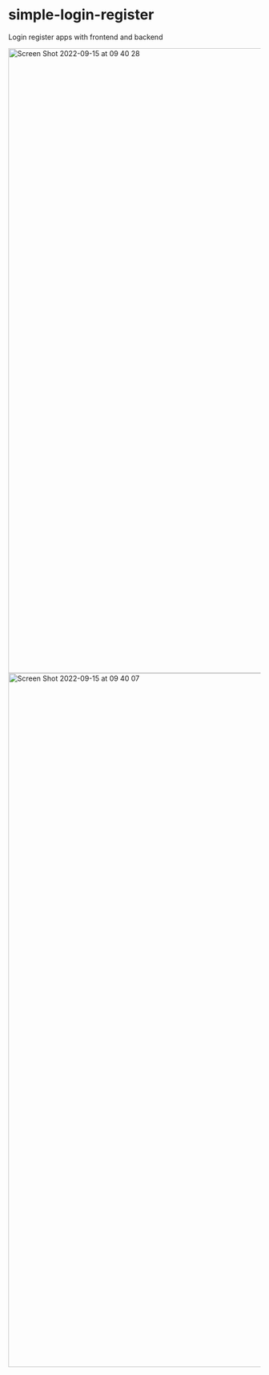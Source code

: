 # simple-login-register
Login register apps with frontend and backend

<img width="1247" alt="Screen Shot 2022-09-15 at 09 40 28" src="https://user-images.githubusercontent.com/38241298/190301217-797b3992-f6e9-43ce-90af-67692eb3ff60.png">

<img width="1385" alt="Screen Shot 2022-09-15 at 09 40 07" src="https://user-images.githubusercontent.com/38241298/190301242-914f5b12-dc67-4615-bb5f-f56245879c8c.png">
